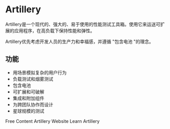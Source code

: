 # Artillery

Artillery是一个现代的、强大的、易于使用的性能测试工具箱。使用它来运送可扩展的应用程序，在高负载下保持性能和弹性。

Artillery优先考虑开发人员的生产力和幸福感，并遵循 "包含电池 "的理念。

## 功能

- 用场景模拟复杂的用户行为 
- 负载测试和烟雾测试
- 包含电池
- 可扩展和可破解
- 集成和附加组件
- 为跨团队协作而设计
- 星球规模的测试

<ResourceGroupTitle>Free Content</ResourceGroupTitle>
<BadgeLink colorScheme='blue' badgeText='Official Website' href='https://www.artillery.io/'>Artillery Website</BadgeLink>
<BadgeLink badgeText='Course' colorScheme='green' href='https://www.youtube.com/playlist?list=PLJ9A48W0kpRJh1_uW2mVNhSIVCMYmNlm7'>Learn Artillery</BadgeLink>